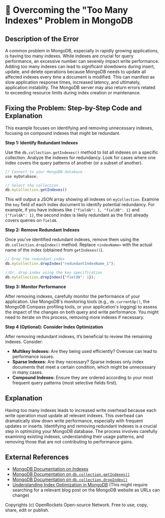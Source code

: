 # 🐞 Overcoming the "Too Many Indexes" Problem in MongoDB


## Description of the Error

A common problem in MongoDB, especially in rapidly growing applications, is having too many indexes.  While indexes are crucial for query performance, an excessive number can severely impact write performance.  Adding too many indexes can lead to significant slowdowns during insert, update, and delete operations because MongoDB needs to update all affected indexes every time a document is modified.  This can manifest as slow application response times, increased latency, and ultimately, application instability. The MongoDB server may also return errors related to exceeding resource limits during index creation or maintenance.

## Fixing the Problem: Step-by-Step Code and Explanation

This example focuses on identifying and removing unnecessary indexes, focusing on compound indexes that might be redundant.

**Step 1: Identify Redundant Indexes**

Use the `db.collection.getIndexes()` method to list all indexes on a specific collection. Analyze the indexes for redundancy.  Look for cases where one index covers the query patterns of another (or a subset of another).

```javascript
// Connect to your MongoDB database
use myDatabase;

// Select the collection
db.myCollection.getIndexes()
```

This will output a JSON array showing all indexes on `myCollection`.  Examine the `key` field of each index document to identify potential redundancy. For example, if you have indexes like `{"fieldA": 1, "fieldB": 1}` and `{"fieldA": 1}`, the second index is likely redundant as the first already covers queries on `fieldA`.

**Step 2: Remove Redundant Indexes**

Once you've identified redundant indexes, remove them using the `db.collection.dropIndex()` method. Replace `<indexName>` with the actual name of the index (obtained from `getIndexes()`).

```javascript
// Drop the redundant index
db.myCollection.dropIndex("redundantIndexName_1");

//Or, drop index using the key specification
db.myCollection.dropIndex({"fieldA": 1});
```


**Step 3: Monitor Performance**

After removing indexes, carefully monitor the performance of your application. Use MongoDB's monitoring tools (e.g., `db.currentOp()`, the MongoDB Compass profiling tools, or your application's logging) to assess the impact of the changes on both query and write performance.  You might need to iterate on this process, removing more indexes if necessary.


**Step 4 (Optional): Consider Index Optimization**

After removing redundant indexes, it’s beneficial to review the remaining indexes.  Consider:

* **Multikey Indexes:** Are they being used efficiently? Overuse can lead to performance issues.
* **Sparse Indexes:** Are they necessary?  Sparse indexes only index documents that meet a certain condition, which might be unnecessary in many cases.
* **Compound Indexes:** Ensure they are ordered according to your most frequent query patterns (most selective fields first).

## Explanation

Having too many indexes leads to increased write overhead because each write operation must update all relevant indexes. This overhead can dramatically slow down write performance, especially with frequent updates or inserts.  Identifying and removing redundant indexes is a crucial step in optimizing your MongoDB database.  The process involves carefully examining existing indexes, understanding their usage patterns, and removing those that are not contributing to performance gains.


## External References

* [MongoDB Documentation on Indexes](https://www.mongodb.com/docs/manual/indexes/)
* [MongoDB Documentation on `db.collection.getIndexes()`](https://www.mongodb.com/docs/manual/reference/method/db.collection.getIndexes/)
* [MongoDB Documentation on `db.collection.dropIndex()`](https://www.mongodb.com/docs/manual/reference/method/db.collection.dropIndex/)
* [Understanding Index Optimization in MongoDB](https://www.mongodb.com/blog/post/understanding-index-optimization-in-mongodb) (This might require searching for a relevant blog post on the MongoDB website as URLs can change)



Copyrights (c) OpenRockets Open-source Network. Free to use, copy, share, edit or publish.

